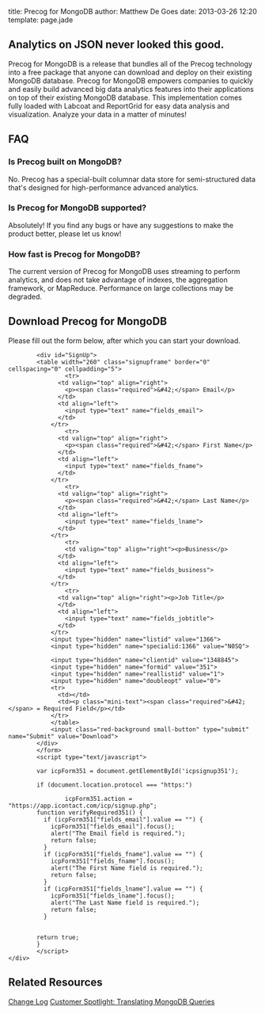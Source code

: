 title: Precog for MongoDB
author: Matthew De Goes
date: 2013-03-26 12:20
template: page.jade

<div class="two-columns">
    <h2>Analytics on JSON never looked this good.</h2>
    <p>Precog for MongoDB is a release that bundles all of the Precog technology into a free package that anyone can download and deploy on their existing MongoDB database. Precog for MongoDB empowers companies to quickly and easily build advanced big data analytics features into their applications on top of their existing MongoDB database. This implementation comes fully loaded with Labcoat and ReportGrid for easy data analysis and visualization. Analyze your data in a matter of minutes!</p>
    <div class="very-dark-background">
        <h2>FAQ</h2>
        <h3>Is Precog built on MongoDB?</h3>
        <p>No. Precog has a special-built columnar data store for semi-structured data that's designed for high-performance advanced analytics.</p>
        <h3>Is Precog for MongoDB supported?</h3>
        <p>Absolutely! If you find any bugs or have any suggestions to make the product better, please let us know!</p>
        <h3>How fast is Precog for MongoDB?</h3>
        <p>The current version of Precog for MongoDB uses streaming to perform analytics, and does not take advantage of indexes, the aggregation framework, or MapReduce. Performance on large collections may be degraded.</p>
    </div>
    <h2>Download Precog for MongoDB</h2>
    <p>Please fill out the form below, after which you can start your download.</p>
    <div id="contact-signup-form">
        <form method="post" action="https://app.icontact.com/icp/signup.php" name="icpsignup" id="icpsignup351" accept-charset="UTF-8" onsubmit="return verifyRequired351();" >
            <input type="hidden" name="redirect" value="http://www.precog.com/for-developers/mongodb/download/">
            <input type="hidden" name="errorredirect" value="http://www.icontact.com/www/signup/error.html">
            
            <div id="SignUp">
            <table width="260" class="signupframe" border="0" cellspacing="0" cellpadding="5">
                    <tr>
                  <td valign="top" align="right">
                    <p><span class="required">&#42;</span> Email</p>
                  </td>
                  <td align="left">
                    <input type="text" name="fields_email">
                  </td>
                </tr>
                    <tr>
                  <td valign="top" align="right">
                    <p><span class="required">&#42;</span> First Name</p>
                  </td>
                  <td align="left">
                    <input type="text" name="fields_fname">
                  </td>
                </tr>
                    <tr>
                  <td valign="top" align="right">
                    <p><span class="required">&#42;</span> Last Name</p>
                  </td>
                  <td align="left">
                    <input type="text" name="fields_lname">
                  </td>
                </tr>
                    <tr>
                    <td valign="top" align="right"><p>Business</p>
                  </td>
                  <td align="left">
                    <input type="text" name="fields_business">
                  </td>
                </tr>
                    <tr>
                  <td valign="top" align="right"><p>Job Title</p>
                  </td>
                  <td align="left">
                    <input type="text" name="fields_jobtitle">
                  </td>
                </tr>
                <input type="hidden" name="listid" value="1366">
                <input type="hidden" name="specialid:1366" value="N0SQ">
            
                <input type="hidden" name="clientid" value="1348845">
                <input type="hidden" name="formid" value="351">
                <input type="hidden" name="reallistid" value="1">
                <input type="hidden" name="doubleopt" value="0">
                <tr>
                  <td></td>
                  <td><p class="mini-text"><span class="required">&#42;</span> = Required Field</p></td>
                </tr>
                </table>
                <input class="red-background small-button" type="submit" name="Submit" value="Download">
            </div>
            </form>
            <script type="text/javascript">
            
            var icpForm351 = document.getElementById('icpsignup351');
            
            if (document.location.protocol === "https:")
            
                    icpForm351.action = "https://app.icontact.com/icp/signup.php";
            function verifyRequired351() {
              if (icpForm351["fields_email"].value == "") {
                icpForm351["fields_email"].focus();
                alert("The Email field is required.");
                return false;
              }
              if (icpForm351["fields_fname"].value == "") {
                icpForm351["fields_fname"].focus();
                alert("The First Name field is required.");
                return false;
              }
              if (icpForm351["fields_lname"].value == "") {
                icpForm351["fields_lname"].focus();
                alert("The Last Name field is required.");
                return false;
              }
            
            
            return true;
            }
            </script>
    </div>
</div>
<div class="two-columns-end">
    <div class="very-dark-background">
        <h2>Related Resources</h2>
        <a href="http://www.precog.com/external/mongodb-changelog.htm">Change Log</a>
        <a href="https://www.precog.com/blog/Community-Spotlight-Translating%20MongoDB-Queries-into-Quirrel/">Customer Spotlight: Translating MongoDB Queries</a>
    </div>
</div>
<div class="clear-left"></div>